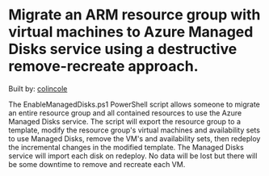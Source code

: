 # Migrate an ARM resource group with virtual machines to Azure Managed Disks service using a destructive remove-recreate approach.

Built by: [colincole](https://github.com/colincole)

The EnableManagedDisks.ps1 PowerShell script allows someone to migrate an entire resource group and all contained resources to use the Azure Managed Disks service. The script will export the resource group to a template, modify the resource group's virtual machines and availability sets to use Managed Disks, remove the VM's and availability sets, then redeploy the incremental changes in the modified template. The Managed Disks service will import each disk on redeploy. No data will be lost but there will be some downtime to remove and recreate each VM.


